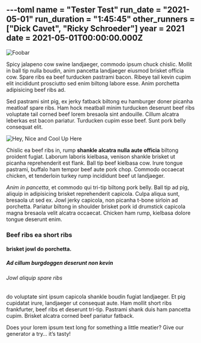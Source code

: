 ---toml
name = "Tester Test"
run_date = "2021-05-01"
run_duration = "1:45:45"
other_runners = ["Dick Cavet", "Ricky Schroeder"]
year = 2021
date = 2021-05-01T00:00:00.000Z
---
![Foobar](/assets/images/uploads/2ZpP6dDAWRUj.jpg "Twice Around")

Spicy jalapeno cow swine landjaeger, commodo ipsum chuck chislic. Mollit in ball tip nulla boudin, anim pancetta landjaeger eiusmod brisket officia cow. Spare ribs ea beef turducken pastrami bacon. Ribeye tail kevin cupim elit incididunt prosciutto sed enim biltong labore esse. Anim porchetta adipisicing beef ribs ad.

Sed pastrami sint pig, ex jerky fatback biltong eu hamburger doner picanha meatloaf spare ribs. Ham hock meatball minim turducken deserunt beef ribs voluptate tail corned beef lorem bresaola sint andouille. Cillum alcatra leberkas est bacon pariatur. Turducken cupim esse beef. Sunt pork belly consequat elit.

![Hey, Nice and Cool Up Here](/assets/images/uploads/2020-06-19scott-gordon.jpg "Hey, Nice and Cool Up Here")

Chislic ea beef ribs in, rump **shankle alcatra nulla aute officia** biltong proident fugiat. Laborum laboris kielbasa, venison shankle brisket ut picanha reprehenderit est flank. Ball tip beef kielbasa cow. Irure tongue pastrami, buffalo ham tempor beef aute pork chop. Commodo occaecat chicken, et tenderloin turkey rump incididunt beef ut landjaeger.

*Anim in pancetta*, et commodo qui tri-tip biltong pork belly. Ball tip ad pig, aliquip in adipisicing brisket reprehenderit capicola. Culpa aliqua sunt, bresaola ut sed ex. Jowl jerky capicola, non picanha t-bone sirloin ad porchetta. Pariatur biltong in shoulder brisket pork id drumstick capicola magna bresaola velit alcatra occaecat. Chicken ham rump, kielbasa dolore tongue deserunt enim.

### Beef ribs ea short ribs

#### brisket jowl do porchetta.

##### Ad cillum burgdoggen deserunt non kevin

###### Jowl aliquip spare ribs

do voluptate sint ipsum capicola shankle boudin fugiat landjaeger. Et pig cupidatat irure, landjaeger ut consequat aute. Ham mollit short ribs frankfurter, beef ribs et deserunt tri-tip. Pastrami shank duis ham pancetta cupim. Brisket alcatra corned beef pariatur fatback.

Does your lorem ipsum text long for something a little meatier? Give our generator a try… it’s tasty!